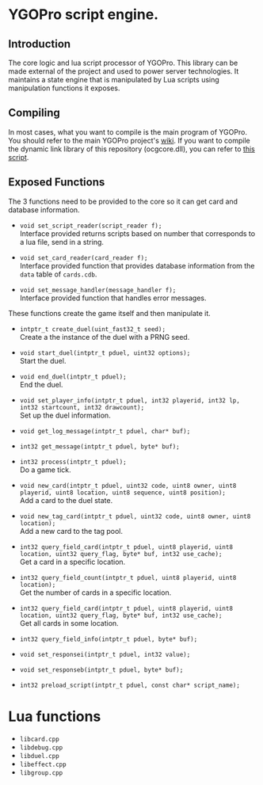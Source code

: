 # YGOPro script engine.

## Introduction
The core logic and lua script processor of YGOPro. This library can be made external of the project and used to power server technologies. It maintains a state engine that is manipulated by Lua scripts using manipulation functions it exposes.

## Compiling
In most cases, what you want to compile is the main program of YGOPro. You should refer to the main YGOPro project's [wiki](https://github.com/Fluorohydride/ygopro/wiki).
If you want to compile the dynamic link library of this repository (ocgcore.dll), you can refer to [this script](https://github.com/Fluorohydride/ygopro-core/blob/master/.github/workflows/build.yml).

## Exposed Functions

The 3 functions need to be provided to the core so it can get card and database information.
- `void set_script_reader(script_reader f);`  
Interface provided returns scripts based on number that corresponds to a lua file, send in a string.

- `void set_card_reader(card_reader f);`  
Interface provided function that provides database information from the `data` table of `cards.cdb`.

- `void set_message_handler(message_handler f);`  
Interface provided function that handles error messages.

These functions create the game itself and then manipulate it.
- `intptr_t create_duel(uint_fast32_t seed);`  
Create a the instance of the duel with a PRNG seed.

- `void start_duel(intptr_t pduel, uint32 options);`  
Start the duel.

- `void end_duel(intptr_t pduel);`  
End the duel.

- `void set_player_info(intptr_t pduel, int32 playerid, int32 lp, int32 startcount, int32 drawcount);`  
Set up the duel information.

- `void get_log_message(intptr_t pduel, char* buf);`

- `int32 get_message(intptr_t pduel, byte* buf);`

- `int32 process(intptr_t pduel);`  
Do a game tick.

- `void new_card(intptr_t pduel, uint32 code, uint8 owner, uint8 playerid, uint8 location, uint8 sequence, uint8 position);`  
Add a card to the duel state.

- `void new_tag_card(intptr_t pduel, uint32 code, uint8 owner, uint8 location);`  
Add a new card to the tag pool.

- `int32 query_field_card(intptr_t pduel, uint8 playerid, uint8 location, uint32 query_flag, byte* buf, int32 use_cache);`  
Get a card in a specific location.

- `int32 query_field_count(intptr_t pduel, uint8 playerid, uint8 location);`  
Get the number of cards in a specific location.

- `int32 query_field_card(intptr_t pduel, uint8 playerid, uint8 location, uint32 query_flag, byte* buf, int32 use_cache);`  
Get all cards in some location.

- `int32 query_field_info(intptr_t pduel, byte* buf);`

- `void set_responsei(intptr_t pduel, int32 value);`

- `void set_responseb(intptr_t pduel, byte* buf);`

- `int32 preload_script(intptr_t pduel, const char* script_name);`


# Lua functions
- `libcard.cpp`
- `libdebug.cpp`
- `libduel.cpp`
- `libeffect.cpp`
- `libgroup.cpp`

